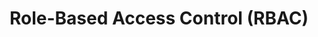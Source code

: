 ---
title: Role-Based Access Control (RBAC)
permalink: /account-security/role-based-access-control
keywords: role based, access control
summary: "Control user's access to application functionality based on the user role."

layout: general
toc: true

key: "role-based-access-control"

type: "invite-your-team"

intro: |
  You can now control what users have access to within the Stitch app based on an assigned role! In this guide, you will learn everything you need to know on how to fully utilize this feature.
  {% capture notice %}
  **Note**: If you are not on an SSO enabled account, every user will have an Administrator role by default, and then you can downgrade roles to General User. If you are on an SSO enabled account, SSO Admins will become the Administrators by default and all other users will become General Users. Refer to the [SSO Doccumentation]({{ link.security.single-sign-on | prepend: site.baseurl }}) for more information.
  {% endcapture %}

  {% include note.html type="single-line" content=notice %}

  In this guide, we'll cover:

  {% for section in page.sections %}
  - [{{ section.summary }}](#{{ section.anchor }})
  {% endfor %}
  
sections:
  - title: "Roles within the Stitch app"
    anchor: "stitch-roles"
    summary: "The roles that currently exist within Stitch"
    content: |
      There are currently two manually assignable roles that a user can have: **Administrator** and **General User**.

      **Administrator**: An Administrator is a person responsible for ensuring the Stitch account is set up as needed and is therefore the ultimate owner of the Stitch account. They have total control over every possible action a user can take on Stitch. They also have some exclusive privileges that no other role has. Keep in mind all [{{ user-roles.sso-admin.name | append: "s" }}]({{ link.security.single-sign-on | prepend: site.baseurl }}) are also {{ user-roles.administrator.name | append: "s" }}.

      **General User**: A General User is responsible for ensuring data is correctly ingested and available for consumers. Their primary responsibility within Stitch is to create and manage the necessary connections and configurations to ingest data. They have the ability to take any action except the ones exclusive to the Administrator.

      For a list of all existing roles and permissions, visit our [team member permissions]({{ link.account.team-members#team-member-roles-permissions | prepend: site.baseurl }}) documentation.

  - title: "Role-Based Access Control FAQ"
    anchor: "faq"
    summary: "Some frequently asked questions around Role-Based Access Control"
    content: |
      {% for subsection in section.subsections %}
      - [{{ subsection.title }}](#{{ subsection.anchor }})
      {% endfor %}

    subsections:  
      - title: "What role will I have?"
        anchor: "faq-user-roles"
        content: |
          A user must be one of the following roles: Administrator or General User. A user can only have one role at a time, and their must be at least one Administrator on your account at all times. The user who created the account will be an Administrator by default.

      - title: "What can an Administrator do?"
        anchor: "faq-administrator"
        content: |
          An Administrator can take any action possible through the Stitch web app or Connect API.

      - title: "What can a General User do?"
        anchor: "faq-general-user"
        content: |
          A General User can take any action possible throught the Stitch app or Connect API **EXCEPT**:
            1. Change company name
            2. Manage SSO settings 
            3. Invite, disinvite, or deactivate a user  
            4. Select/Change billing plan  
            5. Edit billing details
            6. Manage user roles  
            7. Disable or delete Partner Keys  
            8. Configure plain-text notification settings  

      #- title: "What happens if my role is changed?"
      #  anchor: "faq-role-changes"
      #  content: |
      #    You will receive an in-app notification if there are any changes to your role in your account.
---